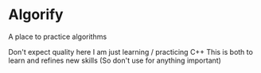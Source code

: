 # Algorify
A place to practice algorithms

Don't expect quality here
I am just learning / practicing C++
This is both to learn and refines new skills (So don't use for anything important)
